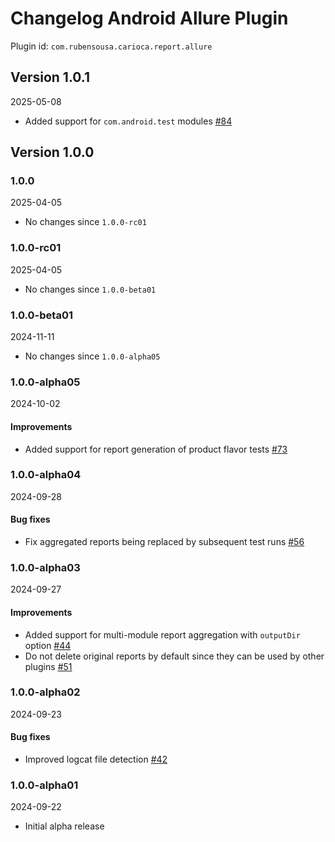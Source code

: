 # Changelog Android Allure Plugin

Plugin id: `com.rubensousa.carioca.report.allure`

## Version 1.0.1

2025-05-08

- Added support for `com.android.test` modules [#84](https://github.com/rubensousa/Carioca/pull/84/files)

## Version 1.0.0

### 1.0.0

2025-04-05

- No changes since `1.0.0-rc01`

### 1.0.0-rc01

2025-04-05

- No changes since `1.0.0-beta01`

### 1.0.0-beta01

2024-11-11

- No changes since `1.0.0-alpha05`

### 1.0.0-alpha05

2024-10-02

#### Improvements

- Added support for report generation of product flavor tests [#73](https://github.com/rubensousa/Carioca/pull/73)

### 1.0.0-alpha04

2024-09-28

#### Bug fixes

- Fix aggregated reports being replaced by subsequent test runs [#56](https://github.com/rubensousa/Carioca/pull/56)

### 1.0.0-alpha03

2024-09-27

#### Improvements

- Added support for multi-module report aggregation with `outputDir`
  option [#44](https://github.com/rubensousa/Carioca/pull/44)
- Do not delete original reports by default since they can be used by other plugins [#51](https://github.com/rubensousa/Carioca/pull/51)

### 1.0.0-alpha02

2024-09-23

#### Bug fixes

- Improved logcat file detection [#42](https://github.com/rubensousa/Carioca/pull/42)

### 1.0.0-alpha01

2024-09-22

- Initial alpha release
